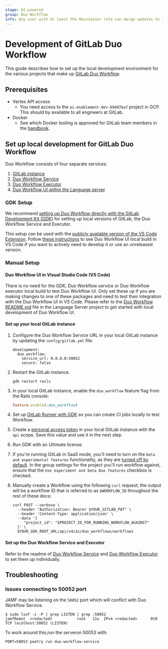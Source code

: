 ```yaml
---
stage: AI-powered
group: Duo Workflow
info: Any user with at least the Maintainer role can merge updates to this content. For details, see https://docs.gitlab.com/ee/development/development_processes.html#development-guidelines-review.
---
```


# Development of GitLab Duo Workflow

This guide describes how to set up the local development environment for the various projects that make up [GitLab Duo Workflow](../../user/duo_workflow/index.md).

## Prerequisites

- Vertex API access
  - You need access to the `ai-enablement-dev-69497ba7` project in GCP. This should by available to all engineers at GitLab.
- Docker
  - See which Docker tooling is approved for GitLab team members in the [handbook](https://handbook.gitlab.com/handbook/tools-and-tips/mac/#docker-desktop).

## Set up local development for GitLab Duo Workflow

Duo Workflow consists of four separate services:

1. [GitLab instance](https://gitlab.com/gitlab-org/gitlab/)
1. [Duo Workflow Service](https://gitlab.com/gitlab-org/duo-workflow/duo-workflow-service)
1. [Duo Workflow Executor](https://gitlab.com/gitlab-org/duo-workflow/duo-workflow-executor/)
1. [Duo Workflow UI within the Language server](https://gitlab.com/gitlab-org/editor-extensions/gitlab-lsp/-/blob/main/packages/webview_duo_workflow/README.md)

### GDK Setup

We recommend [setting up Duo Workflow directly with the GitLab Development Kit (GDK)](https://gitlab.com/gitlab-org/gitlab-development-kit/-/blob/main/doc/howto/duo_workflow.md?ref_type=heads)
for setting up local versions of GitLab, the Duo Workflow Service and Executor.

This setup can be used with the [publicly available version of the VS Code Extension](https://marketplace.visualstudio.com/items?itemName=GitLab.gitlab-workflow).
Follow [these instructions](#duo-workflow-ui-in-visual-studio-code-vs-code) to see Duo Workflow UI local build in VS Code if you want to actively need to develop it or use an unreleased version.

### Manual Setup

#### Duo Workflow UI in Visual Studio Code (VS Code)

There is no need for the GDK, Duo Workflow service or Duo Workflow executor local build to test Duo Workflow UI.
Only set these up if you are making changes to one of these packages and need to test their integration with the Duo Workflow UI in VS Code.
Please refer to the [Duo Workflow README.md](https://gitlab.com/gitlab-org/editor-extensions/gitlab-lsp/-/blob/main/packages/webview_duo_workflow/README.md) file in the Language Server project to get started with local development of Duo Workflow UI.

#### Set up your local GitLab instance

1. Configure the Duo Workflow Service URL in your local GitLab instance by updating the `config/gitlab.yml` file:

   ```dotenv
   development:
     duo_workflow:
       service_url: 0.0.0.0:50052
       secure: false
   ```

1. Restart the GitLab instance.

   ```shell
   gdk restart rails
   ```

1. In your local GitLab instance, enable the `duo_workflow` feature flag from the Rails console:

   ```ruby
   Feature.enable(:duo_workflow)
   ```

1. Set up [GitLab Runner with GDK](https://gitlab.com/gitlab-org/gitlab-development-kit/blob/main/doc/howto/runner.md) so you can create CI jobs locally to test Workflow.
1. Create a [personal access token](../../user/profile/personal_access_tokens.md) in your local GitLab instance with the `api` scope. Save this value and use it in the next step.
1. Run GDK with an Ultimate license.
1. If you're running GitLab in SaaS mode, you'll need to turn on the `beta and experimental features` functionality, as they are [turned off by default](../../user/gitlab_duo/turn_on_off.md#turn-on-beta-and-experimental-features). In the group settings for the project you'll run workflow against, ensure that the `Use experiment and beta Duo features` checkbox is checked.
1. Manually create a Workflow using the following `curl` request; the output will be a workflow ID that is referred to as `$WORKFLOW_ID` throughout the rest of these docs:

   ```shell
   curl POST --verbose \
     --header "Authorization: Bearer $YOUR_GITLAB_PAT" \
     --header 'Content-Type: application/json' \
     --data '{
        "project_id": "$PROJECT_ID_FOR_RUNNING_WORKFLOW_AGAINST"
     }' \
     $YOUR_GDK_ROOT_URL/api/v4/ai/duo_workflows/workflows
   ```

#### Set up the Duo Workflow Service and Executor

Refer to the readme of [Duo Workflow Service](https://gitlab.com/gitlab-org/duo-workflow/duo-workflow-service) and [Duo Workflow Executor](https://gitlab.com/gitlab-org/duo-workflow/duo-workflow-executor/) to set them up individually.

## Troubleshooting

### Issues connecting to 50052 port

JAMF may be listening on the `50052` port which will conflict with Duo Workflow Service.

```shell
$ sudo lsof -i -P | grep LISTEN | grep :50052
jamfRemot  <redacted>           root   11u  IPv4 <redacted>      0t0    TCP localhost:50052 (LISTEN)
```

To work around this,run the serveron 50053 with:

```shell
PORT=50053 poetry run duo-workflow-service
```
